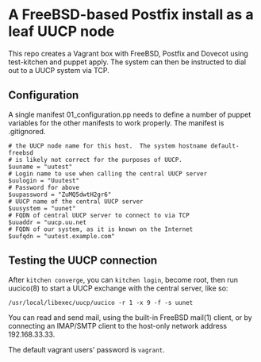 # A FreeBSD-based Postfix install as a leaf UUCP node

This repo creates a Vagrant box with FreeBSD, Postfix and Dovecot using
test-kitchen and puppet apply. The system can then be instructed to
dial out to a UUCP system via TCP.

## Configuration

A single manifest 01_configuration.pp needs to define a number of puppet
variables for the other manifests to work properly.  The manifest is
.gitignored.

```
# the UUCP node name for this host.  The system hostname default-freebsd
# is likely not correct for the purposes of UUCP.
$uuname = "uutest"
# Login name to use when calling the central UUCP server
$uulogin = "Uuutest"
# Password for above
$uupassword = "ZuMQ5dwtH2gr6"
# UUCP name of the central UUCP server
$uusystem = "uunet"
# FQDN of central UUCP server to connect to via TCP
$uuaddr = "uucp.uu.net
# FQDN of our system, as it is known on the Internet
$uufqdn = "uutest.example.com"
```

## Testing the UUCP connection
After `kitchen converge`, you can `kitchen login`, become root, then
run uucico(8) to start a UUCP exchange with the central server, like so:

```
/usr/local/libexec/uucp/uucico -r 1 -x 9 -f -s uunet
```

You can read and send mail, using the built-in FreeBSD mail(1) client, or by
connecting an IMAP/SMTP client to the host-only network address 192.168.33.33.

The default vagrant users' password is `vagrant`.
